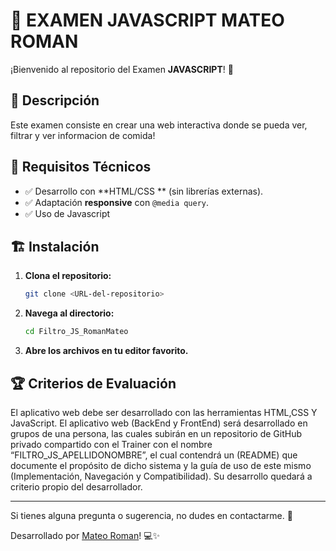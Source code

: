 # 📌 EXAMEN JAVASCRIPT MATEO ROMAN

¡Bienvenido al repositorio del Examen **JAVASCRIPT**! 🚀

## 📖 Descripción
Este examen consiste en crear una web interactiva donde se pueda ver, filtrar y ver informacion de comida!

## 📌 Requisitos Técnicos
- ✅ Desarrollo con **HTML/CSS ** (sin librerías externas).
- ✅ Adaptación **responsive** con `@media query`.
- ✅ Uso de Javascript





## 🏗 Instalación
1. **Clona el repositorio:**
   ```bash
   git clone <URL-del-repositorio>
   ```
2. **Navega al directorio:**
   ```bash
   cd Filtro_JS_RomanMateo
   ```
3. **Abre los archivos en tu editor favorito.**

## 🏆 Criterios de Evaluación
El aplicativo web debe ser desarrollado con las herramientas HTML,CSS Y JavaScript.
El aplicativo web (BackEnd y FrontEnd) será desarrollado en grupos de una persona, las cuales subirán en un repositorio de GitHub privado compartido con el Trainer con el nombre “FILTRO_JS_APELLIDONOMBRE”, el cual contendrá un (README) que documente el propósito de dicho sistema y la guía de uso de este mismo (Implementación, Navegación y Compatibilidad). Su desarrollo quedará a criterio propio del desarrollador.



---
Si tienes alguna pregunta o sugerencia, no dudes en contactarme. 🚀

Desarrollado por [Mateo Roman](https://github.com/Mvteiio/)! 💻✨
